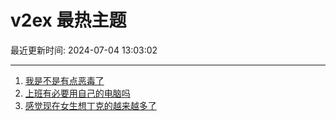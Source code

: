 # v2ex 最热主题

最近更新时间: 2024-07-04 13:03:02

--- 
1. [我是不是有点恶毒了](https://www.v2ex.com/t/1054684) 
2. [上班有必要用自己的电脑吗](https://www.v2ex.com/t/1054698) 
3. [感觉现在女生想丁克的越来越多了](https://www.v2ex.com/t/1054700) 
